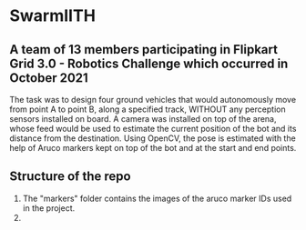 # SwarmIITH
## A team of 13 members participating in Flipkart Grid 3.0 - Robotics Challenge which occurred in October 2021
The task was to design four ground vehicles that would autonomously move from point A to point B, along a specified track, WITHOUT any perception sensors installed on board. 
A camera was installed on top of the arena, whose feed would be used to estimate the current position of the bot and its distance from the destination.
Using OpenCV, the pose is estimated with the help of Aruco markers kept on top of the bot and at the start and end points.

## Structure of the repo
1. The "markers" folder contains the images of the aruco marker IDs used in the project.
2. 
